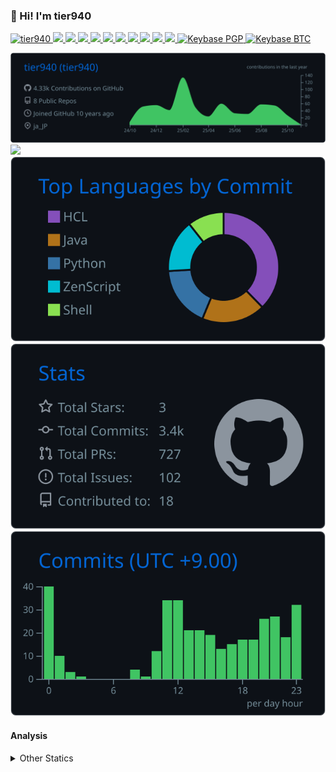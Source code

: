 ### 👋 Hi! I'm tier940

<p align="left"> 
  <a href="https://github.com/tier940/tier940/">
    <img src="https://komarev.com/ghpvc/?username=tier940" alt="tier940" />
  </a>
  <a href="http://twitter.com/tier940">
    <img height="20" src="https://img.shields.io/twitter/follow/tier940?label=Twitter&logo=twitter&style=flat" />
  </a>
  <a href="https://github.com/tier940">
    <img height="20" src="https://img.shields.io/github/followers/tier940?label=follow&logo=github&style=flat" />
  </a>
  <a href="https://www.reddit.com/user/tier940">
    <img height="20" src="https://img.shields.io/reddit/user-karma/combined/tier940?label=Reddit&logo=reddit&style=flat" />
  </a>
  <a href="https://stackoverflow.com/users/17317833/tier940">
    <img height="20" src="https://img.shields.io/stackexchange/stackoverflow/r/17317833?label=StackOverflow&logo=stack-overflow&style=flat" />
  </a>
  <a href="https://zenn.dev/tier940">
    <img height="20" src="https://zenn.badge.nikaera.com/s/tier940/likes" />
  </a>
  <a href="https://zenn.dev/tier940">
    <img height="20" src="https://zenn.badge.nikaera.com/s/tier940/followers" />
  </a>
  <a href="https://zenn.dev/tier940">
    <img height="20" src="https://zenn.badge.nikaera.com/s/tier940/articles" />
  </a>
  <a href="http://qiita.com/tier940">
    <img height="20" src="https://qiita-badge.apiapi.app/s/tier940/posts.svg" />
  </a>
  <a href="http://qiita.com/tier940">
    <img height="20" src="https://qiita-badge.apiapi.app/s/tier940/contributions.svg" />
  </a>
  <a href="https://github.com/tier940/tier940/">
    <img height="20" src="https://github.com/tier940/tier940/actions/workflows/main.yml/badge.svg" />
  </a>
  <a href="https://keybase.io/tier940">
    <img alt="Keybase PGP" src="https://img.shields.io/keybase/pgp/tier940">
  </a>
  <a href="https://keybase.io/tier940">
    <img alt="Keybase BTC" src="https://img.shields.io/keybase/btc/tier940">
  </a>
</p>

[![](https://raw.githubusercontent.com/tier940/tier940/main/profile-summary-card-output/github_dark/0-profile-details.svg)](https://github.com/vn7n24fzkq/github-profile-summary-cards)
[![](https://raw.githubusercontent.com/tier940/tier940/main/profile-summary-card-output/github_dark/1-repos-per-language.svg)](https://github.com/vn7n24fzkq/github-profile-summary-cards) [![](https://raw.githubusercontent.com/tier940/tier940/main/profile-summary-card-output/github_dark/2-most-commit-language.svg)](https://github.com/vn7n24fzkq/github-profile-summary-cards)
[![](https://raw.githubusercontent.com/tier940/tier940/main/profile-summary-card-output/github_dark/3-stats.svg)](https://github.com/vn7n24fzkq/github-profile-summary-cards) [![](https://raw.githubusercontent.com/tier940/tier940/main/profile-summary-card-output/github_dark/4-productive-time.svg)](https://github.com/vn7n24fzkq/github-profile-summary-cards)


#### Analysis
<!-- <img height="150" src="https://github.com/tier940/tier940/blob/master/images/stat.svg" alt="Alternative Text"/> -->

<details>
  <summary>Other Statics</summary>
  <!--START_SECTION:waka-->
![Code Time](http://img.shields.io/badge/Code%20Time-2%2C642%20hrs%207%20mins-blue)

**🐱 My GitHub Data** 

> 📦 12.4 kB Used in GitHub's Storage 
 > 
> 💼 Opted to Hire
 > 
> 📜 11 Public Repositories 
 > 
> 🔑 1 Private Repositories 
 > 
**I'm an Early 🐤** 

```text
🌞 Morning                678 commits         ███░░░░░░░░░░░░░░░░░░░░░░   12.07 % 
🌆 Daytime                2330 commits        ██████████░░░░░░░░░░░░░░░   41.47 % 
🌃 Evening                2085 commits        █████████░░░░░░░░░░░░░░░░   37.11 % 
🌙 Night                  526 commits         ██░░░░░░░░░░░░░░░░░░░░░░░   09.36 % 
```
📅 **I'm Most Productive on Saturday** 

```text
Monday                   665 commits         ███░░░░░░░░░░░░░░░░░░░░░░   11.83 % 
Tuesday                  1028 commits        █████░░░░░░░░░░░░░░░░░░░░   18.30 % 
Wednesday                594 commits         ███░░░░░░░░░░░░░░░░░░░░░░   10.57 % 
Thursday                 765 commits         ███░░░░░░░░░░░░░░░░░░░░░░   13.61 % 
Friday                   690 commits         ███░░░░░░░░░░░░░░░░░░░░░░   12.28 % 
Saturday                 1199 commits        █████░░░░░░░░░░░░░░░░░░░░   21.34 % 
Sunday                   678 commits         ███░░░░░░░░░░░░░░░░░░░░░░   12.07 % 
```


📊 **This Week I Spent My Time On** 

```text
🕑︎ Time Zone: Asia/Tokyo

💬 Programming Languages: 
Other                    1 hr 57 mins        ████████░░░░░░░░░░░░░░░░░   30.18 % 
Java                     1 hr 10 mins        █████░░░░░░░░░░░░░░░░░░░░   18.06 % 
Properties               49 mins             ███░░░░░░░░░░░░░░░░░░░░░░   12.74 % 
Markdown                 44 mins             ███░░░░░░░░░░░░░░░░░░░░░░   11.51 % 
JSON                     28 mins             ██░░░░░░░░░░░░░░░░░░░░░░░   07.30 % 

🔥 Editors: 
VS Code                  6 hrs 30 mins       █████████████████████████   100.00 % 

💻 Operating System: 
Windows                  6 hrs 5 mins        ███████████████████████░░   93.75 % 
Linux                    24 mins             ██░░░░░░░░░░░░░░░░░░░░░░░   06.25 % 
```

**I Mostly Code in Java** 

```text
Java                     9 repos             ██████████░░░░░░░░░░░░░░░   39.13 % 
ZenScript                3 repos             ███░░░░░░░░░░░░░░░░░░░░░░   13.04 % 
HCL                      2 repos             ██░░░░░░░░░░░░░░░░░░░░░░░   08.70 % 
HTML                     2 repos             ██░░░░░░░░░░░░░░░░░░░░░░░   08.70 % 
Python                   1 repo              █░░░░░░░░░░░░░░░░░░░░░░░░   04.35 % 
```



**Timeline**

![Lines of Code chart](https://raw.githubusercontent.com/tier940/tier940/main/assets/bar_graph.png)


 Last Updated on 05/06/2023 00:28:58 UTC
<!--END_SECTION:waka-->
</details>

